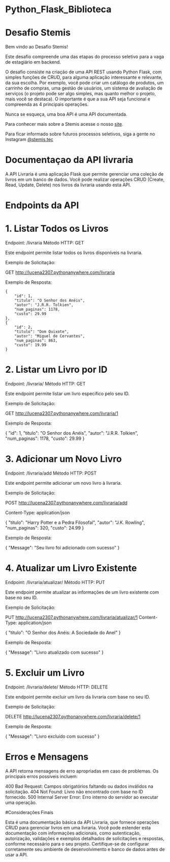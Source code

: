 # Python_Flask_Biblioteca

# Desafio Stemis

Bem vindo ao Desafio Stemis!

Este desafio compreende uma das etapas do processo seletivo para a vaga de estagiário em backend.

O desafio consiste na criação de uma API REST usando Python Flask, com simples funções de CRUD, para alguma aplicação interessante e relevante, da sua escolha. Por exemplo, você pode criar um catálogo de produtos, um carrinho de compras, uma gestão de usuários, um sistema de avaliação de serviços (o projeto pode ser algo simples, mas quanto melhor o projeto, mais você se destaca). O importante é que a sua API seja funcional e compreenda as 4 principais operações.

Nunca se esqueça, uma boa API é uma API documentada.

Para conhecer mais sobre a Stemis acesse o nosso [site](https://www.stemis.com.br).

Para ficar informado sobre futuros processos seletivos, siga a gente no Instagram [@stemis.tec](https://www.instagram.com/stemis.tec)






# Documentaçao da API livraria

A API Livraria é uma aplicação Flask que permite gerenciar uma coleção de livros em um banco de dados. Você pode realizar operações CRUD (Create, Read, Update, Delete) nos livros da livraria usando esta API.


# Endpoints da API

# 1. Listar Todos os Livros
Endpoint: /livraria
Método HTTP: GET

Este endpoint permite listar todos os livros disponíveis na livraria.

Exemplo de Solicitação:

 GET http://lucena2307.pythonanywhere.com/livraria

Exemplo de Resposta:


    {
        "id": 1,
        "titulo": "O Senhor dos Anéis",
        "autor": "J.R.R. Tolkien",
        "num_paginas": 1178,
        "custo": 29.99
    },
    {
        "id": 2,
        "titulo": "Dom Quixote",
        "autor": "Miguel de Cervantes",
        "num_paginas": 863,
        "custo": 19.99
    }


# 2. Listar um Livro por ID

Endpoint: /livraria/<id>
Método HTTP: GET

Este endpoint permite listar um livro específico pelo seu ID.

Exemplo de Solicitação:

GET http://lucena2307.pythonanywhere.com/livraria/1

Exemplo de Resposta:


{
    "id": 1,
    "titulo": "O Senhor dos Anéis",
    "autor": "J.R.R. Tolkien",
    "num_paginas": 1178,
    "custo": 29.99
}


# 3. Adicionar um Novo Livro

Endpoint: /livraria/add
Método HTTP: POST

Este endpoint permite adicionar um novo livro à livraria.

Exemplo de Solicitação:

POST http://lucena2307.pythonanywhere.com/livraria/add

Content-Type: application/json

{
    "titulo": "Harry Potter e a Pedra Filosofal",
    "autor": "J.K. Rowling",
    "num_paginas": 320,
    "custo": 24.99
}

Exemplo de Resposta:

{
    "Message": "Seu livro foi adicionado com sucesso"
}


# 4. Atualizar um Livro Existente

Endpoint: /livraria/atualizar/<id>
Método HTTP: PUT

Este endpoint permite atualizar as informações de um livro existente com base no seu ID.

Exemplo de Solicitação:

PUT http://lucena2307.pythonanywhere.com/livraria/atualizar/1
Content-Type: application/json


{
    "titulo": "O Senhor dos Anéis: A Sociedade do Anel"
}

Exemplo de Resposta:


{
    "Message": "Livro atualizado com sucesso"
}

# 5. Excluir um Livro

Endpoint: /livraria/delete/<id>
Método HTTP: DELETE

Este endpoint permite excluir um livro da livraria com base no seu ID.

Exemplo de Solicitação:

DELETE http://lucena2307.pythonanywhere.com/livraria/delete/1

Exemplo de Resposta:


{
    "Message": "Livro excluído com sucesso"
}


# Erros e Mensagens

A API retorna mensagens de erro apropriadas em caso de problemas. Os principais erros possíveis incluem:

400 Bad Request: Campos obrigatórios faltando ou dados inválidos na solicitação.
404 Not Found: Livro não encontrado com base no ID fornecido.
500 Internal Server Error: Erro interno do servidor ao executar uma operação.


#Considerações Finais

Esta é uma documentação básica da API Livraria, que fornece operações CRUD para gerenciar livros em uma livraria. Você pode estender esta documentação com informações adicionais, como autenticação, autorização, validações e exemplos detalhados de solicitações e respostas, conforme necessário para o seu projeto. Certifique-se de configurar corretamente seu ambiente de desenvolvimento e banco de dados antes de usar a API.
